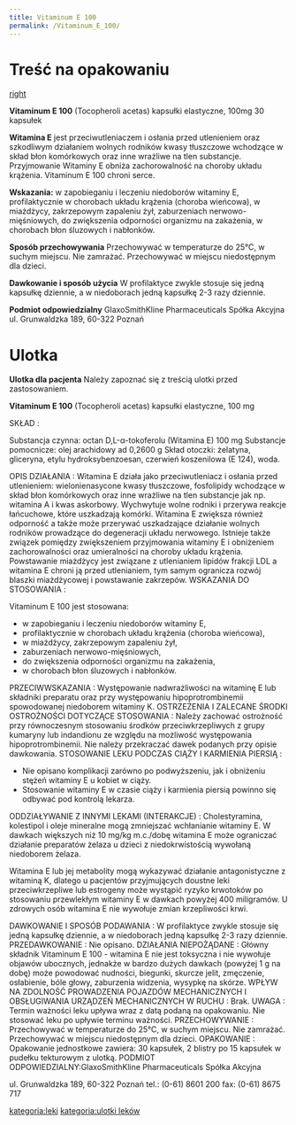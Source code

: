 ```yaml
---
title: Vitaminum E 100
permalink: /Vitaminum_E_100/
---
```


Treść na opakowaniu
===================

[right](/Grafika:vitaminum_e_100.jpg "wikilink")

**Vitaminum E 100**
(Tocopheroli acetas)
kapsułki elastyczne, 100mg
30 kapsułek

**Witamina E** jest przeciwutleniaczem i osłania przed utlenieniem oraz szkodliwym działaniem wolnych rodników kwasy tłuszczowe wchodzące w skład błon komórkowych oraz inne wrażliwe na tlen substancje. Przyjmowanie Witaminy E obniża zachorowalność na choroby układu krążenia. Vitaminum E 100 chroni serce.

**Wskazania:** w zapobieganiu i leczeniu niedoborów witaminy E, profilaktycznie w chorobach układu krążenia (choroba wieńcowa), w miażdżycy, zakrzepowym zapaleniu żył, zaburzeniach nerwowo-mięśniowych, do zwiększenia odporności organizmu na zakażenia, w chorobach błon śluzowych i nabłonków.

**Sposób przechowywania**
Przechowywać w temperaturze do 25°C, w suchym miejscu. Nie zamrażać. Przechowywać w miejscu niedostępnym dla dzieci.

**Dawkowanie i sposób użycia**
W profilaktyce zwykle stosuje się jedną kapsułkę dziennie, a w niedoborach jedną kapsułkę 2-3 razy dziennie.

**Podmiot odpowiedzialny**
GlaxoSmithKline Pharmaceuticals Spółka Akcyjna ul. Grunwaldzka 189, 60-322 Poznań

Ulotka
======

**Ulotka dla pacjenta**
Należy zapoznać się z treścią ulotki przed zastosowaniem.

**Vitaminum E 100**
(Tocopheroli acetas)
kapsułki elastyczne, 100 mg

SKŁAD :

Substancja czynna:
octan D,L-α-tokoferolu (Witamina E) 100 mg
Substancje pomocnicze:
olej arachidowy ad 0,2600 g
Skład otoczki:
żelatyna, gliceryna, etylu hydroksybenzoesan, czerwień koszenilowa (E 124), woda.

OPIS DZIAŁANIA : Witamina E działa jako przeciwutleniacz i osłania przed utlenieniem: wielonienasycone kwasy tłuszczowe, fosfolipidy wchodzące w skład błon komórkowych oraz inne wrażliwe na tlen substancje jak np. witamina A i kwas askorbowy. Wychwytuje wolne rodniki i przerywa reakcje łańcuchowe, które uszkadzają komórki. Witamina E zwiększa również odporność a także może przerywać uszkadzające działanie wolnych rodników prowadzące do degeneracji układu nerwowego. Istnieje także związek pomiędzy zwiększeniem przyjmowania witaminy E i obniżeniem zachorowalności oraz umieralności na choroby układu krążenia. Powstawanie miażdżycy jest związane z utlenianiem lipidów frakcji LDL a witamina E chroni ją przed utlenianiem, tym samym ogranicza rozwój blaszki miażdżycowej i powstawanie zakrzepów.
WSKAZANIA DO STOSOWANIA :

Vitaminum E 100 jest stosowana:

-   w zapobieganiu i leczeniu niedoborów witaminy E,
-   profilaktycznie w chorobach układu krążenia (choroba wieńcowa),
-   w miażdżycy, zakrzepowym zapaleniu żył,
-   zaburzeniach nerwowo-mięśniowych,
-   do zwiększenia odporności organizmu na zakażenia,
-   w chorobach błon śluzowych i nabłonków.

PRZECIWWSKAZANIA : Występowanie nadwrażliwości na witaminę E lub składniki preparatu oraz przy występowaniu hipoprotrombinemii spowodowanej niedoborem witaminy K.
OSTRZEŻENIA I ZALECANE ŚRODKI OSTROŻNOŚCI DOTYCZĄCE STOSOWANIA : Należy zachować ostrożność przy równoczesnym stosowaniu środków przeciwkrzepliwych z grupy kumaryny lub indandionu ze względu na możliwość występowania hipoprotrombinemii. Nie należy przekraczać dawek podanych przy opisie dawkowania.
STOSOWANIE LEKU PODCZAS CIĄŻY I KARMIENIA PIERSIĄ :

-   Nie opisano komplikacji zarówno po podwyższeniu, jak i obniżeniu stężeń witaminy E u kobiet w ciąży.
-   Stosowanie witaminy E w czasie ciąży i karmienia piersią powinno się odbywać pod kontrolą lekarza.

ODDZIAŁYWANIE Z INNYMI LEKAMI (INTERAKCJE) : Cholestyramina, kolestipol i oleje mineralne mogą zmniejszać wchłanianie witaminy E. W dawkach większych niż 10 mg/kg m.c./dobę witamina E może ograniczać działanie preparatów żelaza u dzieci z niedokrwistością wywołaną niedoborem żelaza.

Witamina E lub jej metabolity mogą wykazywać działanie antagonistyczne z witaminą K, dlatego u pacjentów przyjmujących doustne leki przeciwkrzepliwe lub estrogeny może wystąpić ryzyko krwotoków po stosowaniu przewlekłym witaminy E w dawkach powyżej 400 miligramów. U zdrowych osób witamina E nie wywołuje zmian krzepliwości krwi.

DAWKOWANIE I SPOSÓB PODAWANIA : W profilaktyce zwykle stosuje się jedną kapsułkę dziennie, a w niedoborach jedną kapsułkę 2-3 razy dziennie.
PRZEDAWKOWANIE : Nie opisano.
DZIAŁANIA NIEPOŻĄDANE : Główny składnik Vitaminum E 100 - witamina E nie jest toksyczna i nie wywołuje objawów ubocznych, jednakże w bardzo dużych dawkach (powyżej 1 g na dobę) może powodować nudności, biegunki, skurcze jelit, zmęczenie, osłabienie, bóle głowy, zaburzenia widzenia, wysypkę na skórze.
WPŁYW NA ZDOLNOŚĆ PROWADZENIA POJAZDÓW MECHANICZNYCH I OBSŁUGIWANIA URZĄDZEŃ MECHANICZNYCH W RUCHU : Brak.
UWAGA : Termin ważności leku upływa wraz z datą podaną na opakowaniu. Nie stosować leku po upływie terminu ważności.
PRZECHOWYWANIE : Przechowywać w temperaturze do 25°C, w suchym miejscu. Nie zamrażać. Przechowywać w miejscu niedostępnym dla dzieci.
OPAKOWANIE : Opakowanie jednostkowe zawiera: 30 kapsułek, 2 blistry po 15 kapsułek w pudełku tekturowym z ulotką.
PODMIOT ODPOWIEDZIALNY:GlaxoSmithKline Pharmaceuticals Spółka Akcyjna

ul. Grunwaldzka 189, 60-322 Poznań tel.: (0-61) 8601 200 fax: (0-61) 8675 717

[kategoria:leki](/kategoria:leki "wikilink") [kategoria:ulotki leków](/kategoria:ulotki_leków "wikilink")